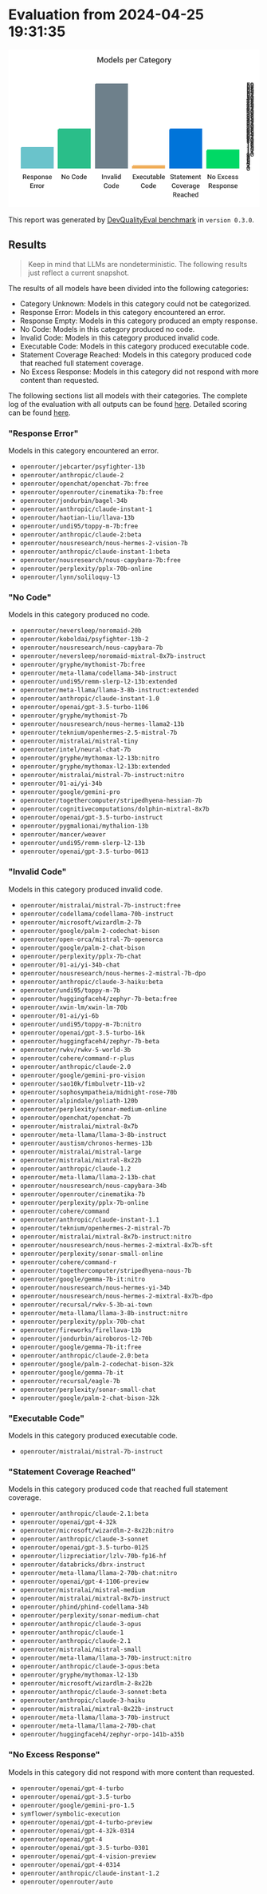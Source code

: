# Evaluation from 2024-04-25 19:31:35

![Bar chart that categorizes all evaluated models.](./categories.svg)

This report was generated by [DevQualityEval benchmark](https://github.com/symflower/eval-dev-quality) in `version 0.3.0`.

## Results

> Keep in mind that LLMs are nondeterministic. The following results just reflect a current snapshot.

The results of all models have been divided into the following categories:
- Category Unknown: Models in this category could not be categorized.
- Response Error: Models in this category encountered an error.
- Response Empty: Models in this category produced an empty response.
- No Code: Models in this category produced no code.
- Invalid Code: Models in this category produced invalid code.
- Executable Code: Models in this category produced executable code.
- Statement Coverage Reached: Models in this category produced code that reached full statement coverage.
- No Excess Response: Models in this category did not respond with more content than requested.

The following sections list all models with their categories. The complete log of the evaluation with all outputs can be found [here](./evaluation.log). Detailed scoring can be found [here](./evaluation.csv).

### "Response Error"

Models in this category encountered an error.

- `openrouter/jebcarter/psyfighter-13b`
- `openrouter/anthropic/claude-2`
- `openrouter/openchat/openchat-7b:free`
- `openrouter/openrouter/cinematika-7b:free`
- `openrouter/jondurbin/bagel-34b`
- `openrouter/anthropic/claude-instant-1`
- `openrouter/haotian-liu/llava-13b`
- `openrouter/undi95/toppy-m-7b:free`
- `openrouter/anthropic/claude-2:beta`
- `openrouter/nousresearch/nous-hermes-2-vision-7b`
- `openrouter/anthropic/claude-instant-1:beta`
- `openrouter/nousresearch/nous-capybara-7b:free`
- `openrouter/perplexity/pplx-70b-online`
- `openrouter/lynn/soliloquy-l3`

### "No Code"

Models in this category produced no code.

- `openrouter/neversleep/noromaid-20b`
- `openrouter/koboldai/psyfighter-13b-2`
- `openrouter/nousresearch/nous-capybara-7b`
- `openrouter/neversleep/noromaid-mixtral-8x7b-instruct`
- `openrouter/gryphe/mythomist-7b:free`
- `openrouter/meta-llama/codellama-34b-instruct`
- `openrouter/undi95/remm-slerp-l2-13b:extended`
- `openrouter/meta-llama/llama-3-8b-instruct:extended`
- `openrouter/anthropic/claude-instant-1.0`
- `openrouter/openai/gpt-3.5-turbo-1106`
- `openrouter/gryphe/mythomist-7b`
- `openrouter/nousresearch/nous-hermes-llama2-13b`
- `openrouter/teknium/openhermes-2.5-mistral-7b`
- `openrouter/mistralai/mistral-tiny`
- `openrouter/intel/neural-chat-7b`
- `openrouter/gryphe/mythomax-l2-13b:nitro`
- `openrouter/gryphe/mythomax-l2-13b:extended`
- `openrouter/mistralai/mistral-7b-instruct:nitro`
- `openrouter/01-ai/yi-34b`
- `openrouter/google/gemini-pro`
- `openrouter/togethercomputer/stripedhyena-hessian-7b`
- `openrouter/cognitivecomputations/dolphin-mixtral-8x7b`
- `openrouter/openai/gpt-3.5-turbo-instruct`
- `openrouter/pygmalionai/mythalion-13b`
- `openrouter/mancer/weaver`
- `openrouter/undi95/remm-slerp-l2-13b`
- `openrouter/openai/gpt-3.5-turbo-0613`

### "Invalid Code"

Models in this category produced invalid code.

- `openrouter/mistralai/mistral-7b-instruct:free`
- `openrouter/codellama/codellama-70b-instruct`
- `openrouter/microsoft/wizardlm-2-7b`
- `openrouter/google/palm-2-codechat-bison`
- `openrouter/open-orca/mistral-7b-openorca`
- `openrouter/google/palm-2-chat-bison`
- `openrouter/perplexity/pplx-7b-chat`
- `openrouter/01-ai/yi-34b-chat`
- `openrouter/nousresearch/nous-hermes-2-mistral-7b-dpo`
- `openrouter/anthropic/claude-3-haiku:beta`
- `openrouter/undi95/toppy-m-7b`
- `openrouter/huggingfaceh4/zephyr-7b-beta:free`
- `openrouter/xwin-lm/xwin-lm-70b`
- `openrouter/01-ai/yi-6b`
- `openrouter/undi95/toppy-m-7b:nitro`
- `openrouter/openai/gpt-3.5-turbo-16k`
- `openrouter/huggingfaceh4/zephyr-7b-beta`
- `openrouter/rwkv/rwkv-5-world-3b`
- `openrouter/cohere/command-r-plus`
- `openrouter/anthropic/claude-2.0`
- `openrouter/google/gemini-pro-vision`
- `openrouter/sao10k/fimbulvetr-11b-v2`
- `openrouter/sophosympatheia/midnight-rose-70b`
- `openrouter/alpindale/goliath-120b`
- `openrouter/perplexity/sonar-medium-online`
- `openrouter/openchat/openchat-7b`
- `openrouter/mistralai/mixtral-8x7b`
- `openrouter/meta-llama/llama-3-8b-instruct`
- `openrouter/austism/chronos-hermes-13b`
- `openrouter/mistralai/mistral-large`
- `openrouter/mistralai/mixtral-8x22b`
- `openrouter/anthropic/claude-1.2`
- `openrouter/meta-llama/llama-2-13b-chat`
- `openrouter/nousresearch/nous-capybara-34b`
- `openrouter/openrouter/cinematika-7b`
- `openrouter/perplexity/pplx-7b-online`
- `openrouter/cohere/command`
- `openrouter/anthropic/claude-instant-1.1`
- `openrouter/teknium/openhermes-2-mistral-7b`
- `openrouter/mistralai/mixtral-8x7b-instruct:nitro`
- `openrouter/nousresearch/nous-hermes-2-mixtral-8x7b-sft`
- `openrouter/perplexity/sonar-small-online`
- `openrouter/cohere/command-r`
- `openrouter/togethercomputer/stripedhyena-nous-7b`
- `openrouter/google/gemma-7b-it:nitro`
- `openrouter/nousresearch/nous-hermes-yi-34b`
- `openrouter/nousresearch/nous-hermes-2-mixtral-8x7b-dpo`
- `openrouter/recursal/rwkv-5-3b-ai-town`
- `openrouter/meta-llama/llama-3-8b-instruct:nitro`
- `openrouter/perplexity/pplx-70b-chat`
- `openrouter/fireworks/firellava-13b`
- `openrouter/jondurbin/airoboros-l2-70b`
- `openrouter/google/gemma-7b-it:free`
- `openrouter/anthropic/claude-2.0:beta`
- `openrouter/google/palm-2-codechat-bison-32k`
- `openrouter/google/gemma-7b-it`
- `openrouter/recursal/eagle-7b`
- `openrouter/perplexity/sonar-small-chat`
- `openrouter/google/palm-2-chat-bison-32k`

### "Executable Code"

Models in this category produced executable code.

- `openrouter/mistralai/mistral-7b-instruct`

### "Statement Coverage Reached"

Models in this category produced code that reached full statement coverage.

- `openrouter/anthropic/claude-2.1:beta`
- `openrouter/openai/gpt-4-32k`
- `openrouter/microsoft/wizardlm-2-8x22b:nitro`
- `openrouter/anthropic/claude-3-sonnet`
- `openrouter/openai/gpt-3.5-turbo-0125`
- `openrouter/lizpreciatior/lzlv-70b-fp16-hf`
- `openrouter/databricks/dbrx-instruct`
- `openrouter/meta-llama/llama-2-70b-chat:nitro`
- `openrouter/openai/gpt-4-1106-preview`
- `openrouter/mistralai/mistral-medium`
- `openrouter/mistralai/mixtral-8x7b-instruct`
- `openrouter/phind/phind-codellama-34b`
- `openrouter/perplexity/sonar-medium-chat`
- `openrouter/anthropic/claude-3-opus`
- `openrouter/anthropic/claude-1`
- `openrouter/anthropic/claude-2.1`
- `openrouter/mistralai/mistral-small`
- `openrouter/meta-llama/llama-3-70b-instruct:nitro`
- `openrouter/anthropic/claude-3-opus:beta`
- `openrouter/gryphe/mythomax-l2-13b`
- `openrouter/microsoft/wizardlm-2-8x22b`
- `openrouter/anthropic/claude-3-sonnet:beta`
- `openrouter/anthropic/claude-3-haiku`
- `openrouter/mistralai/mixtral-8x22b-instruct`
- `openrouter/meta-llama/llama-3-70b-instruct`
- `openrouter/meta-llama/llama-2-70b-chat`
- `openrouter/huggingfaceh4/zephyr-orpo-141b-a35b`

### "No Excess Response"

Models in this category did not respond with more content than requested.

- `openrouter/openai/gpt-4-turbo`
- `openrouter/openai/gpt-3.5-turbo`
- `openrouter/google/gemini-pro-1.5`
- `symflower/symbolic-execution`
- `openrouter/openai/gpt-4-turbo-preview`
- `openrouter/openai/gpt-4-32k-0314`
- `openrouter/openai/gpt-4`
- `openrouter/openai/gpt-3.5-turbo-0301`
- `openrouter/openai/gpt-4-vision-preview`
- `openrouter/openai/gpt-4-0314`
- `openrouter/anthropic/claude-instant-1.2`
- `openrouter/openrouter/auto`

